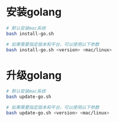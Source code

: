 # 安装golang

```bash
# 默认安装mac系统
bash install-go.sh 

# 如果需要指定版本和平台，可以使用以下参数
bash install-go.sh <version> <mac/linux>
```

# 升级golang

```bash
# 默认安装mac系统
bash update-go.sh 

# 如果需要指定版本和平台，可以使用以下参数
bash update-go.sh <version> <mac/linux>
```
